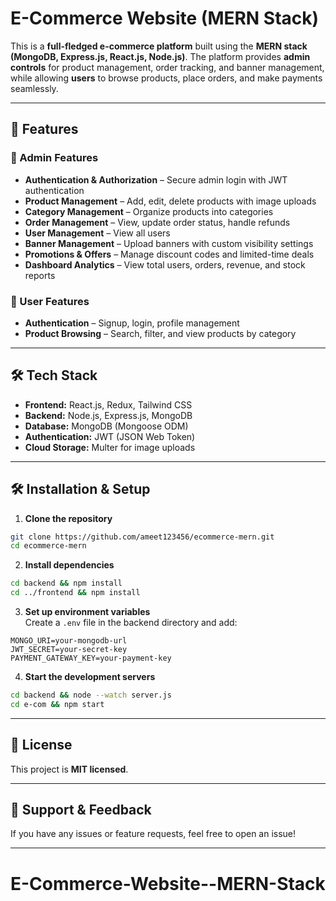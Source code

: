 # **E-Commerce Website (MERN Stack)**  

This is a **full-fledged e-commerce platform** built using the **MERN stack (MongoDB, Express.js, React.js, Node.js)**. The platform provides **admin controls** for product management, order tracking, and banner management, while allowing **users** to browse products, place orders, and make payments seamlessly.

---

## 🚀 **Features**

### **🔹 Admin Features**
- **Authentication & Authorization** – Secure admin login with JWT authentication  
- **Product Management** – Add, edit, delete products with image uploads  
- **Category Management** – Organize products into categories  
- **Order Management** – View, update order status, handle refunds  
- **User Management** – View all users  
- **Banner Management** – Upload banners with custom visibility settings  
- **Promotions & Offers** – Manage discount codes and limited-time deals  
- **Dashboard Analytics** – View total users, orders, revenue, and stock reports  

### **🔹 User Features**
- **Authentication** – Signup, login, profile management  
- **Product Browsing** – Search, filter, and view products by category  

---

## 🛠️ **Tech Stack**
- **Frontend:** React.js, Redux, Tailwind CSS  
- **Backend:** Node.js, Express.js, MongoDB  
- **Database:** MongoDB (Mongoose ODM)  
- **Authentication:** JWT (JSON Web Token)    
- **Cloud Storage:** Multer for image uploads  

---




## 🛠️ **Installation & Setup**
1. **Clone the repository**  
```bash
git clone https://github.com/ameet123456/ecommerce-mern.git
cd ecommerce-mern
```
2. **Install dependencies**  
```bash
cd backend && npm install
cd ../frontend && npm install
```
3. **Set up environment variables**  
Create a `.env` file in the backend directory and add:  
```
MONGO_URI=your-mongodb-url
JWT_SECRET=your-secret-key
PAYMENT_GATEWAY_KEY=your-payment-key
```
4. **Start the development servers**  
```bash
cd backend && node --watch server.js
cd e-com && npm start
```

---


## 📜 **License**
This project is **MIT licensed**.

---

## 🌟 **Support & Feedback**
If you have any issues or feature requests, feel free to open an issue!

---
# E-Commerce-Website--MERN-Stack
